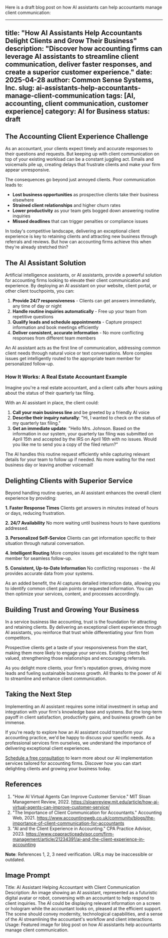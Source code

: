Here is a draft blog post on how AI assistants can help accountants manage client communication:

---
title: "How AI Assistants Help Accountants Delight Clients and Grow Their Business"
description: "Discover how accounting firms can leverage AI assistants to streamline client communication, deliver faster responses, and create a superior customer experience."
date: 2025-04-28
author: Common Sense Systems, Inc.
slug: ai-assistants-help-accountants-manage-client-communication
tags: [AI, accounting, client communication, customer experience]
category: AI for Business
status: draft
---

## The Accounting Client Experience Challenge

As an accountant, your clients expect timely and accurate responses to their questions and requests. But keeping up with client communication on top of your existing workload can be a constant juggling act. Emails and voicemails pile up, creating delays that frustrate clients and make your firm appear unresponsive.

The consequences go beyond just annoyed clients. Poor communication leads to:

- **Lost business opportunities** as prospective clients take their business elsewhere
- **Strained client relationships** and higher churn rates
- **Lower productivity** as your team gets bogged down answering routine inquiries
- **Missed deadlines** that can trigger penalties or compliance issues

In today's competitive landscape, delivering an exceptional client experience is key to retaining clients and attracting new business through referrals and reviews. But how can accounting firms achieve this when they're already stretched thin?

## The AI Assistant Solution

Artificial intelligence assistants, or AI assistants, provide a powerful solution for accounting firms looking to elevate their client communication and experience. By deploying an AI assistant on your website, client portal, or other client touchpoints, you can:

1. **Provide 24/7 responsiveness** - Clients can get answers immediately, any time of day or night
2. **Handle routine inquiries automatically** - Free up your team from repetitive questions
3. **Qualify leads and schedule appointments** - Capture prospect information and book meetings efficiently
4. **Deliver consistent, accurate information** - No more conflicting responses from different team members

An AI assistant acts as the first line of communication, addressing common client needs through natural voice or text conversations. More complex issues get intelligently routed to the appropriate team member for personalized follow-up.

### How It Works: A Real Estate Accountant Example

Imagine you're a real estate accountant, and a client calls after hours asking about the status of their quarterly tax filing.

With an AI assistant in place, the client could:

1. **Call your main business line** and be greeted by a friendly AI voice
2. **Describe their inquiry naturally**: "Hi, I wanted to check on the status of my quarterly tax filing."
3. **Get an immediate update**: "Hello Mrs. Johnson. Based on the information in our system, your quarterly tax filing was submitted on April 15th and accepted by the IRS on April 16th with no issues. Would you like me to send you a copy of the filed return?"

The AI handles this routine request efficiently while capturing relevant details for your team to follow up if needed. No more waiting for the next business day or leaving another voicemail!

## Delighting Clients with Superior Service

Beyond handling routine queries, an AI assistant enhances the overall client experience by providing:

**1. Faster Response Times**
Clients get answers in minutes instead of hours or days, reducing frustration.

**2. 24/7 Availability**
No more waiting until business hours to have questions addressed.

**3. Personalized Self-Service**
Clients can get information specific to their situation through natural conversation.

**4. Intelligent Routing**
More complex issues get escalated to the right team member for seamless follow-up.

**5. Consistent, Up-to-Date Information**
No conflicting responses - the AI provides accurate data from your systems.

As an added benefit, the AI captures detailed interaction data, allowing you to identify common client pain points or requested information. You can then optimize your services, content, and processes accordingly.

## Building Trust and Growing Your Business

In a service business like accounting, trust is the foundation for attracting and retaining clients. By delivering an exceptional client experience through AI assistants, you reinforce that trust while differentiating your firm from competitors.

Prospective clients get a taste of your responsiveness from the start, making them more likely to engage your services. Existing clients feel valued, strengthening those relationships and encouraging referrals.

As you delight more clients, your firm's reputation grows, driving more leads and fueling sustainable business growth. All thanks to the power of AI to streamline and enhance client communication.

## Taking the Next Step

Implementing an AI assistant requires some initial investment in setup and integration with your firm's knowledge base and systems. But the long-term payoff in client satisfaction, productivity gains, and business growth can be immense.

If you're ready to explore how an AI assistant could transform your accounting practice, we'd be happy to discuss your specific needs. As a professional services firm ourselves, we understand the importance of delivering exceptional client experiences.

[Schedule a free consultation](/contact) to learn more about our AI implementation services tailored for accounting firms. Discover how you can start delighting clients and growing your business today.

## References

1. "How AI Virtual Agents Can Improve Customer Service." MIT Sloan Management Review, 2022. https://sloanreview.mit.edu/article/how-ai-virtual-agents-can-improve-customer-service/
2. "The Importance of Client Communication for Accountants." Accounting Web, 2021. https://www.accountingweb.co.uk/community/blogs/the-importance-of-client-communication-for-accountants
3. "AI and the Client Experience in Accounting." CPA Practice Advisor, 2023. https://www.cpapracticeadvisor.com/firm-management/article/21234391/ai-and-the-client-experience-in-accounting


**Note**: References 1, 2, 3 need verification. URLs may be inaccessible or outdated.
## Image Prompt

Title: AI Assistant Helping Accountant with Client Communication
Description: An image showing an AI assistant, represented as a futuristic digital avatar or robot, conversing with an accountant to help respond to client inquiries. The AI could be displaying relevant information on a screen or hologram while the accountant looks on, pleased at the efficient support. The scene should convey modernity, technological capabilities, and a sense of the AI streamlining the accountant's workflow and client interactions.
Usage: Featured image for blog post on how AI assistants help accountants manage client communication.